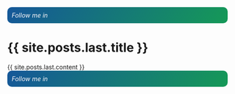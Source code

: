 <div style="
    background-image: linear-gradient(120deg, #155799, #159957);
    border-radius: 10px;
    padding: 10px;
    ">
    <h6 style="display: inline;color: snow;">Follow me in </h6>
    <ul style="display: inline;">
        <li style="display: inline;">
            <a href="http://linkedin.com/in/codewithmohsen">
                <i class="fa-brands fa-linkedin" style="
    color: snow;
"></i>
            </a>
        </li>
        <li style="display: inline;">
            <a href="https://github.com/codewithmohsen">
                <i class="fa-brands fa-square-github" style="
    color: snow;
"></i>
            </a>
        </li>
    </ul>
</div>


<h1>{{ site.posts.last.title }}</h1>
{{ site.posts.last.content }}


<div style="
    background-image: linear-gradient(120deg, #155799, #159957);
    border-radius: 10px;
    padding: 10px;
    ">
    <h6 style="display: inline;color: snow;">Follow me in </h6>
    <ul style="display: inline;">
        <li style="display: inline;">
            <a href="http://linkedin.com/in/codewithmohsen">
                <i class="fa-brands fa-linkedin" style="
    color: snow;
"></i>
            </a>
        </li>
        <li style="display: inline;">
            <a href="https://github.com/codewithmohsen">
                <i class="fa-brands fa-square-github" style="
    color: snow;
"></i>
            </a>
        </li>
    </ul>
</div>
